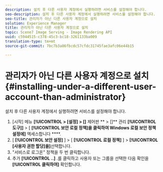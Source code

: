 ```yaml
---
description: 설치 후 다른 사용자 계정에서 실행하려면 서비스를 설정해야 합니다.
seo-description: 설치 후 다른 사용자 계정에서 실행하려면 서비스를 설정해야 합니다.
seo-title: 관리자가 아닌 다른 사용자 계정으로 설치
solution: Experience Manager
title: 관리자가 아닌 다른 사용자 계정으로 설치
topic: Scene7 Image Serving - Image Rendering API
uuid: c5944515-c378-45c3-bc18-3261133ba009
translation-type: tm+mt
source-git-commit: 7bc7b3a86fbcdc57cfdc31745fae3afc06e44b15

---
```



# 관리자가 아닌 다른 사용자 계정으로 설치{#installing-under-a-different-user-account-than-administrator}

설치 후 다른 사용자 계정에서 실행하려면 서비스를 설정해야 합니다.

1. [시작] 메뉴 **[!UICONTROL > [설정] > []** 제어판 ** > []** 관리 **[!UICONTROL 도구]]** > [ **[!UICONTROL 보안 로컬 정책]을 클릭하여 Windows 로컬 보안 정책 설정에]** 액세스합니다 ****.
1. [ **[!UICONTROL 보안 설정]** ] > [ **[!UICONTROL 로컬 정책]** ] > **[!UICONTROL [사용자 권한 할당]을]**&#x200B;선택합니다.
1. &quot;서비스로 로그온&quot; 정책을 두 번 클릭합니다.
1. 추가 **[!UICONTROL ..]** .를 클릭하고 사용자 또는 그룹을 선택한 다음 확인을 **[!UICONTROL 클릭하여]** 확인합니다.
